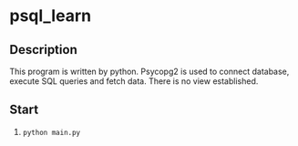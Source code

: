#  psql_learn
## Description
This program is written by python.
Psycopg2 is used to connect database, execute SQL queries and fetch data.
There is no view established.
## Start
1. ```python main.py```
